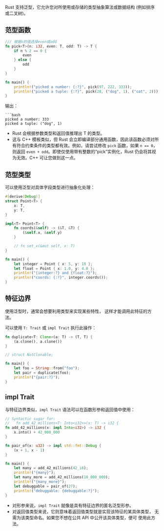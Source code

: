 Rust 支持泛型，它允许您对所使用或存储的类型抽象算法或数据结构 (例如排序或二叉树)。

## 范型函数
```rust
/// 根据n的值选择even或odd
fn pick<T>(n: i32, even: T, odd: T) -> T {
    if n % 2 == 0 {
        even
    } else {
        odd
    }
}

fn main() {
    println!("picked a number: {:?}", pick(97, 222, 333));
    println!("picked a tuple: {:?}", pick(28, ("dog", 1), ("cat", 2)));
}
```
输出：
```
```bash
picked a number: 333
picked a tuple: ("dog", 1)
```


- Rust 会根据参数类型和返回值推理出 T 的类型。
- 这与 C++ 模板类似，但 Rust 会立即编译部分通用函数，因此该函数必须对所有符合约束条件的类型都有效。例如，请尝试修改 `pick` 函数，如果 `n == 0`，则返回 `even + odd`。即使仅使用带有整数的“pick”实例化，Rust 仍会将其视为无效。C++ 可让您做到这一点。
## 范型类型
可以使用泛型对具体字段类型进行抽象化处理：
```rust
#[derive(Debug)]
struct Point<T> {
    x: T,
    y: T,
}

impl<T> Point<T> {
    fn coords(&self) -> (&T, &T) {
        (&self.x, &self.y)
    }

    // fn set_x(&mut self, x: T)
}

fn main() {
    let integer = Point { x: 5, y: 10 };
    let float = Point { x: 1.0, y: 4.0 };
    println!("{integer:?} and {float:?}");
    println!("coords: {:?}", integer.coords());
}
```
## 特征边界
使用泛型时，通常会想要利用类型来实现某些特性， 这样才能调用此特征的方法。

可以使用 `T: Trait` 或 `impl Trait` 执行此操作：
```rust
fn duplicate<T: Clone>(a: T) -> (T, T) {
    (a.clone(), a.clone())
}

// struct NotClonable;

fn main() {
    let foo = String::from("foo");
    let pair = duplicate(foo);
    println!("{pair:?}");
}
```

## impl Trait
与特征边界类似，`impl Trait` 语法可以在函数形参和返回值中使用：
```rust
// Syntactic sugar for:
//   fn add_42_millions<T: Into<i32>>(x: T) -> i32 {
fn add_42_millions(x: impl Into<i32>) -> i32 {
    x.into() + 42_000_000
}

fn pair_of(x: u32) -> impl std::fmt::Debug {
    (x + 1, x - 1)
}

fn main() {
    let many = add_42_millions(42_i8);
    println!("{many}");
    let many_more = add_42_millions(10_000_000);
    println!("{many_more}");
    let debuggable = pair_of(27);
    println!("debuggable: {debuggable:?}");
}
```
- 对形参来说，`impl Trait` 就像是具有特征边界的匿名泛型形参。
- 对返回值类型来说，它则意味着返回值类型就是实现该特征的某具体类型， 无需为该类型命名。如果您不想在公共 API 中公开该具体类型，便可 使用此方法。